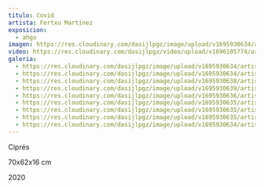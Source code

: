 ```yaml
---
titulo: Covid
artista: Fertxu Martínez
exposicion:
  - ahgo
imagen: https://res.cloudinary.com/dasijlpgz/image/upload/v1695930634/artistas/Fertxu%20Mart%C3%ADnez/Covid/P1070065.jpg
video: https://res.cloudinary.com/dasijlpgz/video/upload/v1696105774/artistas/Fertxu%20Mart%C3%ADnez/Covid/Sin_t%C3%ADtulo.mp4
galeria:
  - https://res.cloudinary.com/dasijlpgz/image/upload/v1695930634/artistas/Fertxu%20Mart%C3%ADnez/Covid/P1070065.jpg
  - https://res.cloudinary.com/dasijlpgz/image/upload/v1695930634/artistas/Fertxu%20Mart%C3%ADnez/Covid/P1070067.jpg
  - https://res.cloudinary.com/dasijlpgz/image/upload/v1695930638/artistas/Fertxu%20Mart%C3%ADnez/Covid/P1070079.jpg
  - https://res.cloudinary.com/dasijlpgz/image/upload/v1695930639/artistas/Fertxu%20Mart%C3%ADnez/Covid/P1070077.jpg
  - https://res.cloudinary.com/dasijlpgz/image/upload/v1695930636/artistas/Fertxu%20Mart%C3%ADnez/Covid/P1070076.jpg
  - https://res.cloudinary.com/dasijlpgz/image/upload/v1695930635/artistas/Fertxu%20Mart%C3%ADnez/Covid/P1070072.jpg
  - https://res.cloudinary.com/dasijlpgz/image/upload/v1695930635/artistas/Fertxu%20Mart%C3%ADnez/Covid/P1070074.jpg
  - https://res.cloudinary.com/dasijlpgz/image/upload/v1695930635/artistas/Fertxu%20Mart%C3%ADnez/Covid/P1070073.jpg
  - https://res.cloudinary.com/dasijlpgz/image/upload/v1695930634/artistas/Fertxu%20Mart%C3%ADnez/Covid/P1070070.jpg
---
```


C﻿iprés

7﻿0x62x16 cm

2﻿020
